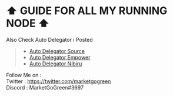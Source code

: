 # ⬆️ GUIDE FOR ALL MY RUNNING NODE ⬆️
Also Check Auto Delegator i Posted
>- [Auto Delegator Source](https://github.com/mggnet/auto-delegate-source)
>- [Auto Delegator Empower](https://github.com/mggnet/auto-delegate-empower)
>- [Auto Delegator Nibiru](https://github.com/mggnet/auto-delegate-nibiru)

Follow Me on : <br>
Twitter : https://twitter.com/marketgogreen <br>
Discord : MarketGoGreen#3697
